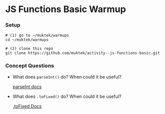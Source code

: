 # JS Functions Basic Warmup

### Setup

```
# (1) go to ~/muktek/warmups
cd ~/muktek/warmups

# (2) clone this repo
git clone https://github.com/muktek/activity--js-functions-basic.git

```


### Concept Questions

+ What does `parseInt()` do? When could it be useful?

  [parseInt docs](https://developer.mozilla.org/en-US/docs/Web/JavaScript/Reference/Global_Objects/parseInt)

+ What does `.toFixed()` do? When could it be useful?

  [.toFixed Docs](https://developer.mozilla.org/en-US/docs/Web/JavaScript/Reference/Global_Objects/Number/toFixed)
